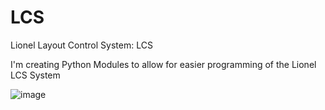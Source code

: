 # LCS
Lionel Layout Control System: LCS​

I'm creating Python Modules to allow for easier programming of the Lionel LCS System

![image](https://github.com/user-attachments/assets/ab504c42-6132-4392-a0ad-3e7acc1eae1d)

